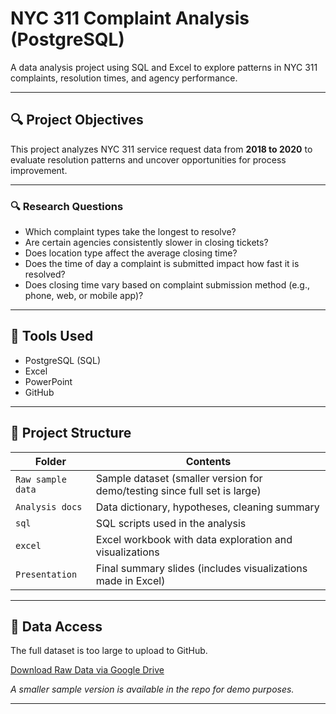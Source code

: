 # NYC 311 Complaint Analysis (PostgreSQL)

A data analysis project using SQL and Excel to explore patterns in NYC 311 complaints, resolution times, and agency performance.

---

## 🔍 Project Objectives

This project analyzes NYC 311 service request data from **2018 to 2020** to evaluate resolution patterns and uncover opportunities for process improvement.

---

### 🔍 Research Questions
- Which complaint types take the longest to resolve?
- Are certain agencies consistently slower in closing tickets?
- Does location type affect the average closing time?
- Does the time of day a complaint is submitted impact how fast it is resolved?
- Does closing time vary based on complaint submission method (e.g., phone, web, or mobile app)?

---

## 🧰 Tools Used
- PostgreSQL (SQL)
- Excel
- PowerPoint
- GitHub

---

## 📁 Project Structure

| Folder              | Contents                                                                  |
|---------------------|-----------------------------------------------------------------------    |
|`Raw sample data`  | Sample dataset (smaller version for demo/testing since full set is large)   |
|`Analysis docs`     | Data dictionary, hypotheses, cleaning summary                              |
| `sql`              | SQL scripts used in the analysis                                           |
| `excel`            | Excel workbook with data exploration and visualizations                    |
| `Presentation`      | Final summary slides (includes visualizations made in Excel)              |
---

## 📂 Data Access

The full dataset is too large to upload to GitHub.

[ Download Raw Data via Google Drive](https://drive.google.com/drive/folders/1m5O7ChwFuRBVLvFy03HptbkvykhNjjW8?usp=drive_link)

*A smaller sample version is available in the repo for demo purposes.*

---






